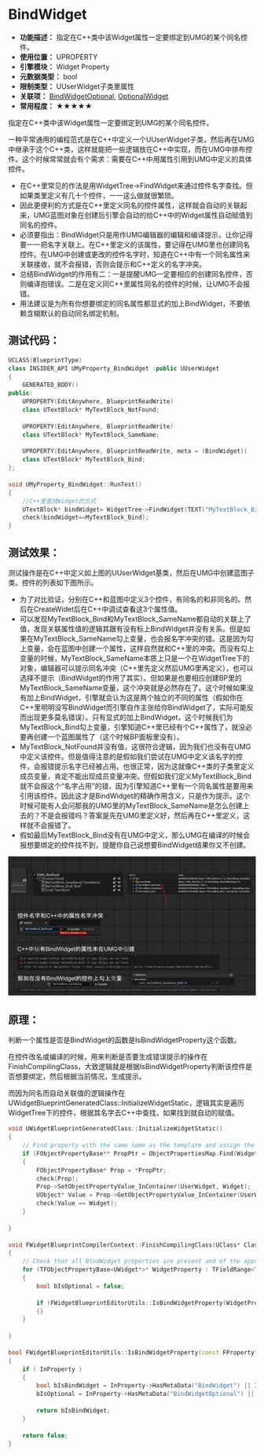 ﻿# BindWidget

- **功能描述：** 指定在C++类中该Widget属性一定要绑定到UMG的某个同名控件。
- **使用位置：** UPROPERTY
- **引擎模块：** Widget Property
- **元数据类型：** bool
- **限制类型：** UUserWidget子类里属性
- **关联项：** [BindWidgetOptional](../BindWidgetOptional/BindWidgetOptional.md), [OptionalWidget](../OptionalWidget.md)
- **常用程度：** ★★★★★

指定在C++类中该Widget属性一定要绑定到UMG的某个同名控件。

一种平常通用的编程范式是在C++中定义一个UUserWidget子类，然后再在UMG中继承于这个C++类，这样就能把一些逻辑放在C++中实现，而在UMG中排布控件。这个时候常常就会有个需求：需要在C++中用属性引用到UMG中定义的具体控件。

- 在C++里常见的作法是用WidgetTree->FindWidget来通过控件名字查找。但如果类里定义有几十个控件，一一这么做就很繁琐。
- 因此更便利的方式是在C++里定义同名的控件属性，这样就会自动的关联起来，UMG蓝图对象在创建后引擎会自动的给C++中的Widget属性自动赋值到同名的控件。
- 必须要指出：BindWidget只是用作UMG编辑器的编辑和编译提示，让你记得要一一把名字关联上。在C++里定义的该属性，要记得在UMG里也创建同名控件。在UMG中创建或更改的控件名字时，知道在C++中有一个同名属性来关联接收，就不会报错，否则会提示和C++定义的名字冲突。
- 总结BindWidget的作用有二：一是提醒UMG一定要相应的创建同名控件，否则编译抱错误。二是在定义同C++里属性同名的控件的时候，让UMG不会报错。
- 用法建议是为所有你想要绑定的同名属性都显式的加上BindWidget，不要依赖含糊默认的自动同名绑定机制。

## 测试代码：

```cpp
UCLASS(BlueprintType)
class INSIDER_API UMyProperty_BindWidget :public UUserWidget
{
	GENERATED_BODY()
public:
	UPROPERTY(EditAnywhere, BlueprintReadWrite)
	class UTextBlock* MyTextBlock_NotFound;

	UPROPERTY(EditAnywhere, BlueprintReadWrite)
	class UTextBlock* MyTextBlock_SameName;

	UPROPERTY(EditAnywhere, BlueprintReadWrite, meta = (BindWidget))
	class UTextBlock* MyTextBlock_Bind;
};

void UMyProperty_BindWidget::RunTest()
{
	//C++里查找Widget的方式
	UTextBlock* bindWidget= WidgetTree->FindWidget(TEXT("MyTextBlock_Bind"));
	check(bindWidget==MyTextBlock_Bind);
}
```

## 测试效果：

测试操作是在C++中定义如上图的UUserWidget基类，然后在UMG中创建蓝图子类。控件的列表如下图所示。

- 为了对比验证，分别在C++和蓝图中定义3个控件，有同名的和非同名的。然后在CreateWidet后在C++中调试查看这3个属性值。
- 可以发现MyTextBlock_Bind和MyTextBlock_SameName都自动的关联上了值，发现关联属性值的逻辑其跟有没有标上BindWidget并没有关系。但是如果在MyTextBlock_SameName勾上变量，也会报名字冲突的错。这是因为勾上变量，会在蓝图中创建一个属性，这样自然就和C++里的冲突。而没有勾上变量的时候，MyTextBlock_SameName本质上只是一个在WidgetTree下的对象，编辑器可以提示同名冲突（C++里先定义然后UMG里再定义），也可以选择不提示（BindWidget的作用了其实）。但如果是也要相应创建BP里的MyTextBlock_SameName变量，这个冲突就是必然存在了。这个时候如果没有加上BindWidget，引擎就会认为这是两个独立的不同的属性（假如你在C++里明明没写BindWidget而引擎自作主张给你BindWidget了，实际可能反而出现更多莫名错误）。只有显式的加上BindWidget，这个时候我们为MyTextBlock_Bind勾上变量，引擎知道C++里已经有个C++属性了，就没必要再创建一个蓝图属性了（这个时候BP面板里没有）。
- MyTextBlock_NotFound并没有值，这很符合逻辑，因为我们也没有在UMG中定义该控件。但是值得注意的是假如我们尝试在UMG中定义该名字的控件，会报错提示名字已经被占用。也很正常，因为这就像C++类的子类里定义成员变量，肯定不能出现成员变量冲突。但假如我们定义MyTextBlock_Bind就不会报这个“名字占用”的错，因为引擎知道C++里有一个同名属性是要用来引用该控件。因此这才是BindWidget的精确作用含义，只是作为提示。这个时候可能有人会问那我的UMG里的MyTextBlock_SameName是怎么创建上去的？不是会报错吗？答案是先在UMG里定义好，然后再在C++里定义，这样就不会报错了。
- 假如最后MyTextBlock_Bind没有在UMG中定义，那么UMG在编译的时候会报想要绑定的控件找不到，提醒你自己说想要BindWidget结果你又不创建。

![Untitled](Untitled.png)

## 原理：

判断一个属性是否是BindWidget的函数是IsBindWidgetProperty这个函数。

在控件改名或编译的时候，用来判断是否要生成错误提示的操作在FinishCompilingClass，大致逻辑就是根据IsBindWidgetProperty判断该控件是否想要绑定，然后根据当前情况，生成提示。

而因为同名而自动关联值的逻辑操作在UWidgetBlueprintGeneratedClass::InitializeWidgetStatic，逻辑其实是遍历WidgetTree下的控件，根据其名字去C++中查找，如果找到就自动的赋值。

```cpp
void UWidgetBlueprintGeneratedClass::InitializeWidgetStatic()
{
	// Find property with the same name as the template and assign the new widget to it.
	if (FObjectPropertyBase** PropPtr = ObjectPropertiesMap.Find(Widget->GetFName()))
	{
		FObjectPropertyBase* Prop = *PropPtr;
		check(Prop);
		Prop->SetObjectPropertyValue_InContainer(UserWidget, Widget);
		UObject* Value = Prop->GetObjectPropertyValue_InContainer(UserWidget);
		check(Value == Widget);
	}
	
}

void FWidgetBlueprintCompilerContext::FinishCompilingClass(UClass* Class)
{
	// Check that all BindWidget properties are present and of the appropriate type
	for (TFObjectPropertyBase<UWidget*>* WidgetProperty : TFieldRange<TFObjectPropertyBase<UWidget*>>(ParentClass))
	{
		bool bIsOptional = false;
	
		if (FWidgetBlueprintEditorUtils::IsBindWidgetProperty(WidgetProperty, bIsOptional))
		{}
	}
	
}

bool FWidgetBlueprintEditorUtils::IsBindWidgetProperty(const FProperty* InProperty, bool& bIsOptional)
{
	if ( InProperty )
	{
		bool bIsBindWidget = InProperty->HasMetaData("BindWidget") || InProperty->HasMetaData("BindWidgetOptional");
		bIsOptional = InProperty->HasMetaData("BindWidgetOptional") || ( InProperty->HasMetaData("OptionalWidget") || InProperty->GetBoolMetaData("OptionalWidget") );

		return bIsBindWidget;
	}

	return false;
}
```
